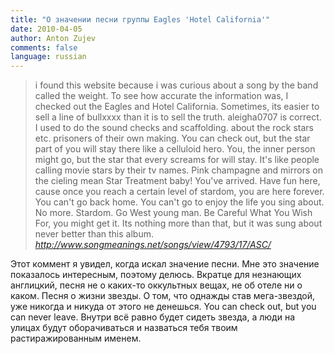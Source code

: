 ```yaml
---
title: "О значении песни группы Eagles 'Hotel California'"
date: 2010-04-05
author: Anton Zujev
comments: false
language: russian
---
```

> i found this website because i was curious about a song by the band called the weight. To see how accurate the information was, I checked out the Eagles and Hotel California. Sometimes, its easier to sell a line of bullxxxx than it is to sell the truth. aleigha0707 is correct. I used to do the sound checks and scaffolding. about the rock stars etc. prisoners of their own making. You can check out, but the star part of you will stay there like a celluloid hero. You, the inner person might go, but the star that every screams for will stay. It's like people calling movie stars by their tv names. Pink champagne and mirrors on the cieling mean Star Treatment baby! You've arrived. Have fun here, cause once you reach a certain level of stardom, you are here forever. You can't go back home. You can't go to enjoy the life you sing about. No more. Stardom. Go West young man. Be Careful What You Wish For, you might get it. Its nothing more than that, but it was sung about never better than this album.
> <cite>http://www.songmeanings.net/songs/view/4793/17/ASC/</cite>

Этот коммент я увидел, когда искал значение песни. Мне это значение показалось интересным, поэтому делюсь. Вкратце для незнающих англицкий, песня не о каких-то оккультных вещах, не об отеле ни о каком. Песня о жизни звезды. О том, что однажды став мега-звездой, уже никогда и никуда от этого не денешься. You can check out, but you can never leave. Внутри всё равно будет сидеть звезда, а люди на улицах будут оборачиваться и назваться тебя твоим растиражированным именем.